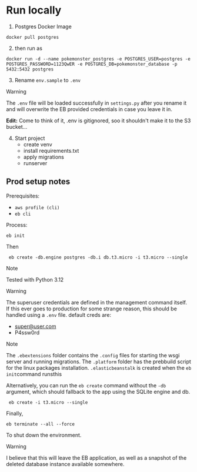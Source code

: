 # Run locally

1. Postgres Docker Image
```
docker pull postgres
```
2. then run as
```
docker run -d --name pokemonster_postgres -e POSTGRES_USER=postgres -e POSTGRES_PASSWORD=1123QwER -e POSTGRES_DB=pokemonster_database -p 5432:5432 postgres
```

3. Rename `env.sample` to `.env`
> [!WARNING]
> The `.env` file will be loaded successfully in `settings.py` after you rename it and will overwrite the EB provided credentials in case you leave it in. 
>
> __Edit:__ Come to think of it, .env is gitignored, soo it shouldn't make it to the S3 bucket...

4. Start project
   - create venv
   - install requirements.txt
   - apply migrations
   - runserver

## Prod setup notes
Prerequisites:
- `aws profile (cli)`
- `eb cli`

Process:

```
eb init
```

Then
 ```
  eb create -db.engine postgres -db.i db.t3.micro -i t3.micro --single
  ```
> [!NOTE]
> Tested with Python 3.12

> [!WARNING]
> The superuser credentials are defined in the management command itself. If this ever goes to production for some strange reason, this should be handled using a `.env` file. default creds are:
> - super@user.com
>-  P4ssw0rd

> [!NOTE]
The `.ebextensions` folder contains the `.config` files for starting the wsgi server and running  migrations. The `.platform`  folder has the prebbuild script for the linux packages installation. `.elasticbeanstalk` is created when the `eb init`command runsthis


Alternatively, you can run the `eb create` command without the `-db` argument, which should fallback to the app using the SQLite engine and db.

 ```
  eb create -i t3.micro --single
  ```

Finally, 

```
eb terminate --all --force
```

To shut down the environment.

  > [!WARNING]
I believe that this will leave the EB application, as well as a snapshot of the deleted database instance available somewhere.